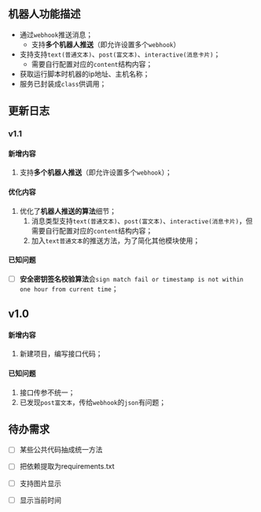## 机器人功能描述

- 通过`webhook`推送消息；
  - 支持**多个机器人推送**（即允许设置多个`webhook`）
- 支持支持`text(普通文本)`、`post(富文本)`、`interactive(消息卡片)`；
  - 需要自行配置对应的`content`结构内容；
- 获取运行脚本时机器的ip地址、主机名称；
- 服务已封装成`class`供调用；

## 更新日志

### v1.1

#### 新增内容

1. 支持**多个机器人推送**（即允许设置多个`webhook`）；

#### 优化内容

1. 优化了**机器人推送的算法**细节；
   1. 消息类型支持`text(普通文本)`、`post(富文本)`、`interactive(消息卡片)`，但需要自行配置对应的`content`结构内容；
   2. 加入`text普通文本`的推送方法，为了简化其他模块使用；
   
#### 已知问题

- [ ] **安全密钥签名校验算法**会`sign match fail or timestamp is not within one hour from current time`；

## v1.0

#### 新增内容

1. 新建项目，编写接口代码；

#### 已知问题

1. 接口传参不统一；
2. 已发现`post富文本`，传给`webhook`的`json`有问题；

## 待办需求

- [ ] 某些公共代码抽成统一方法
- [ ] 把依赖提取为requirements.txt
- [ ] 支持图片显示
- [ ] 显示当前时间


